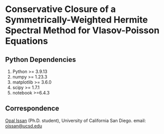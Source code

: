 # Conservative Closure of a Symmetrically-Weighted Hermite Spectral Method for Vlasov-Poisson Equations

## Python Dependencies
1. Python >= 3.9.13
2. numpy >= 1.23.3
3. matplotlib >= 3.6.0
4. scipy >= 1.7.1
5. notebook >=6.4.3


## Correspondence
[Opal Issan](https://opaliss.github.io/opalissan/) (Ph.D. student), University of California San Diego. email: oissan@ucsd.edu
